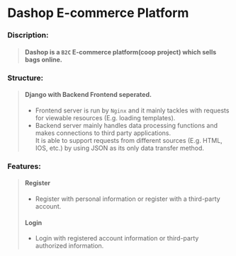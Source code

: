 # Dashop E-commerce Platform  

### Discription:   
>#### Dashop is a `B2C` E-commerce platform(coop project) which sells bags online.  

### Structure:    
>#### Django with Backend Frontend seperated. <br>
>* Frontend server is run by `Nginx` and it mainly tackles with requests for viewable resources (E.g. loading templates).  
>* Backend server mainly handles data processing functions and makes connections to third party applications.  
> It is able to support requests from different sources (E.g. HTML, IOS, etc.) by using JSON as its only data transfer method.


### Features:
>#### Register
>* Register with personal information or register with a third-party account.
>#### Login  
>* Login with registered account information or third-party authorized information.  
